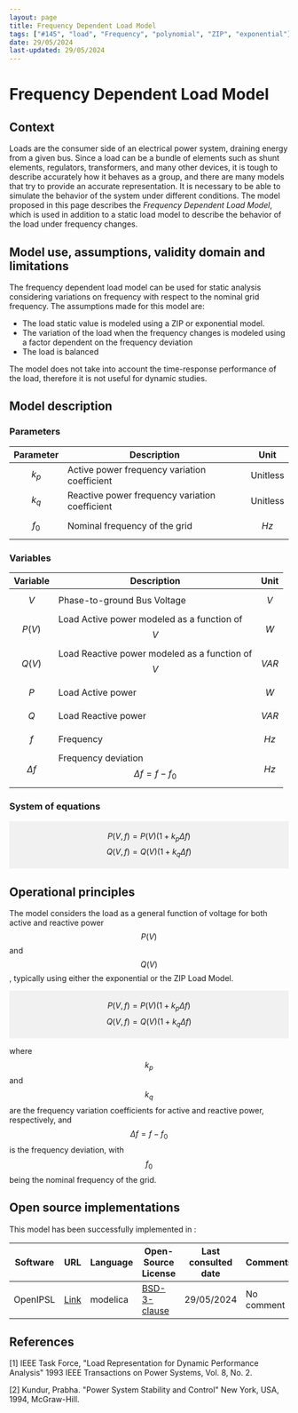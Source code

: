 ```yaml
---
layout: page
title: Frequency Dependent Load Model 
tags: ["#145", "load", "Frequency", "polynomial", "ZIP", "exponential"] 
date: 29/05/2024 
last-updated: 29/05/2024
---
```


# Frequency Dependent Load Model

## Context

Loads are the consumer side of an electrical power system, draining energy from a given bus. Since a load can be a bundle of elements such as shunt elements, regulators, transformers, and many other devices, it is tough to describe accurately how it behaves as a group, and there are many models that try to provide an accurate representation. It is necessary to be able to simulate the behavior of the system under different conditions. The model proposed in this page describes the *Frequency Dependent Load Model*, which is used in addition to a static load model to describe the behavior of the load under frequency changes.

## Model use, assumptions, validity domain and limitations

The frequency dependent load model can be used for static analysis considering variations on frequency with respect to the nominal grid frequency. The assumptions made for this model are:

* The load static value is modeled using a ZIP or exponential model.
* The variation of the load when the frequency changes is modeled using a factor dependent on the frequency deviation
* The load is balanced 

The model does not take into account the time-response performance of the load, therefore it is not useful for dynamic studies.

## Model description

### Parameters

| Parameter|Description | Unit |
| ---| ---  | --- |
| $$k_p$$ | Active power frequency variation coefficient | Unitless |
| $$k_q$$ | Reactive power frequency variation coefficient | Unitless |
| $$f_0$$ | Nominal frequency of the grid | $$Hz$$ |

### Variables 

| Variable | Description | Unit |
| --- | --- | --- |
| $$V$$ | Phase-to-ground Bus Voltage | $$V$$ |
| $$P(V)$$ | Load Active power modeled as a function of $$V$$ | $$W$$ |
| $$Q(V)$$ | Load Reactive power modeled as a function of $$V$$ | $$VAR$$ |
| $$P$$ | Load Active power | $$W$$ |
| $$Q$$ | Load Reactive power | $$VAR$$ |
| $$f$$ | Frequency | $$Hz$$ |
| $$\Delta f$$ | Frequency deviation $$\Delta f = f - f_0$$ | $$Hz$$ |


### System of equations

<div style="background-color:rgba(0, 0, 0, 0.0470588); text-align:center; vertical-align: middle; padding:4px 0;">

$$P(V, f) = P(V) (1 + k_p\Delta f) $$
$$Q(V, f) = Q(V) (1 + k_q \Delta f) $$
</div>

## Operational principles

The model considers the load as a general function of voltage for both active and reactive power $$P(V)$$ and $$Q(V)$$, typically using either the exponential or the ZIP Load Model.

<div style="background-color:rgba(0, 0, 0, 0.0470588); text-align:center; vertical-align: middle; padding:4px 0;">

$$P(V, f) = P(V) (1 + k_p\Delta f) $$
$$Q(V, f) = Q(V) (1 + k_q \Delta f) $$
</div>

where $$k_p$$ and $$k_q$$ are the frequency variation coefficients for active and reactive power, respectively, and $$\Delta f = f - f_0$$ is the frequency deviation, with $$f_0$$ being the nominal frequency of the grid.

## Open source implementations

This model has been successfully implemented in :


| Software      | URL | Language | Open-Source License | Last consulted date | Comments |
| --------------| --- | --------- | ------------------- |------------------- | -------- |
|OpenIPSL | [Link](https://github.com/OpenIPSL/OpenIPSL/blob/master/OpenIPSL/Electrical/Loads/PSAT/FrequencyDependent.mo) | modelica | [BSD-3-clause](https://opensource.org/licenses/BSD-3-Clause)  | 29/05/2024 | No comment |


## References

<a id="1">[1]</a> IEEE Task Force, "Load Representation for Dynamic Performance Analysis" 1993 IEEE Transactions on Power Systems, Vol. 8, No. 2.

<a id="2">[2]</a> Kundur, Prabha. "Power System Stability and Control" New York, USA, 1994, McGraw-Hill.
